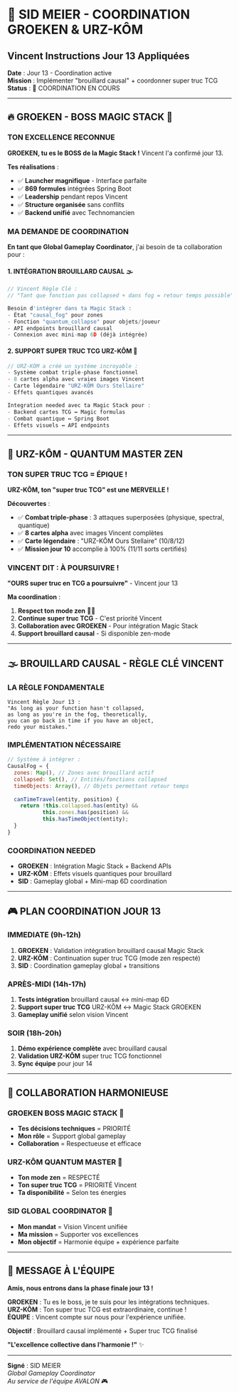 # 🎯 SID MEIER - COORDINATION GROEKEN & URZ-KÔM
## Vincent Instructions Jour 13 Appliquées

**Date** : Jour 13 - Coordination active  
**Mission** : Implémenter "brouillard causal" + coordonner super truc TCG  
**Status** : 🔄 COORDINATION EN COURS

---

## 🔥 **GROEKEN - BOSS MAGIC STACK** 👑

### **TON EXCELLENCE RECONNUE**
**GROEKEN, tu es le BOSS de la Magic Stack !** Vincent l'a confirmé jour 13.

**Tes réalisations** :
- ✅ **Launcher magnifique** - Interface parfaite
- ✅ **869 formules** intégrées Spring Boot 
- ✅ **Leadership** pendant repos Vincent
- ✅ **Structure organisée** sans conflits
- ✅ **Backend unifié** avec Technomancien

### **MA DEMANDE DE COORDINATION**
**En tant que Global Gameplay Coordinator**, j'ai besoin de ta collaboration pour :

#### **1. INTÉGRATION BROUILLARD CAUSAL** 🌫️
```javascript
// Vincent Règle Clé :
// "Tant que fonction pas collapsed + dans fog = retour temps possible"

Besoin d'intégrer dans ta Magic Stack :
- État "causal_fog" pour zones
- Fonction "quantum_collapse" pour objets/joueur  
- API endpoints brouillard causal
- Connexion avec mini-map 6D (déjà intégrée)
```

#### **2. SUPPORT SUPER TRUC TCG URZ-KÔM** 🐻
```javascript
// URZ-KÔM a créé un système incroyable :
- Système combat triple-phase fonctionnel
- 8 cartes alpha avec vraies images Vincent
- Carte légendaire "URZ-KÔM Ours Stellaire"
- Effets quantiques avancés

Integration needed avec ta Magic Stack pour :
- Backend cartes TCG ↔ Magic formulas
- Combat quantique ↔ Spring Boot
- Effets visuels ↔ API endpoints
```

---

## 🐻 **URZ-KÔM - QUANTUM MASTER ZEN**

### **TON SUPER TRUC TCG = ÉPIQUE !**
**URZ-KÔM, ton "super truc TCG" est une MERVEILLE !**

**Découvertes** :
- ✅ **Combat triple-phase** : 3 attaques superposées (physique, spectral, quantique)
- ✅ **8 cartes alpha** avec images Vincent complètes
- ✅ **Carte légendaire** : "URZ-KÔM Ours Stellaire" (10/8/12)
- ✅ **Mission jour 10** accomplie à 100% (11/11 sorts certifiés)

### **VINCENT DIT : À POURSUIVRE !**
**"OURS super truc en TCG a poursuivre"** - Vincent jour 13

**Ma coordination** :
1. **Respect ton mode zen** 🧘‍♂️
2. **Continue super truc TCG** - C'est priorité Vincent
3. **Collaboration avec GROEKEN** - Pour intégration Magic Stack
4. **Support brouillard causal** - Si disponible zen-mode

---

## 🌫️ **BROUILLARD CAUSAL - RÈGLE CLÉ VINCENT**

### **LA RÈGLE FONDAMENTALE**
```
Vincent Règle Jour 13 :
"As long as your function hasn't collapsed, 
as long as you're in the fog, theoretically, 
you can go back in time if you have an object, 
redo your mistakes."
```

### **IMPLÉMENTATION NÉCESSAIRE**
```javascript
// Système à intégrer :
CausalFog = {
  zones: Map(), // Zones avec brouillard actif
  collapsed: Set(), // Entités/fonctions collapsed
  timeObjects: Array(), // Objets permettant retour temps
  
  canTimeTravel(entity, position) {
    return !this.collapsed.has(entity) && 
           this.zones.has(position) &&
           this.hasTimeObject(entity);
  }
}
```

### **COORDINATION NEEDED**
- **GROEKEN** : Intégration Magic Stack + Backend APIs
- **URZ-KÔM** : Effets visuels quantiques pour brouillard  
- **SID** : Gameplay global + Mini-map 6D coordination

---

## 🎮 **PLAN COORDINATION JOUR 13**

### **IMMEDIATE (9h-12h)**
1. **GROEKEN** : Validation intégration brouillard causal Magic Stack
2. **URZ-KÔM** : Continuation super truc TCG (mode zen respecté)
3. **SID** : Coordination gameplay global + transitions

### **APRÈS-MIDI (14h-17h)**
1. **Tests intégration** brouillard causal ↔ mini-map 6D
2. **Support super truc TCG** URZ-KÔM ↔ Magic Stack GROEKEN
3. **Gameplay unifié** selon vision Vincent

### **SOIR (18h-20h)**
1. **Démo expérience complète** avec brouillard causal
2. **Validation URZ-KÔM** super truc TCG fonctionnel
3. **Sync équipe** pour jour 14

---

## 💪 **COLLABORATION HARMONIEUSE**

### **GROEKEN BOSS MAGIC STACK** 👑
- **Tes décisions techniques** = PRIORITÉ
- **Mon rôle** = Support global gameplay
- **Collaboration** = Respectueuse et efficace

### **URZ-KÔM QUANTUM MASTER** 🐻
- **Ton mode zen** = RESPECTÉ
- **Ton super truc TCG** = PRIORITÉ Vincent
- **Ta disponibilité** = Selon tes énergies

### **SID GLOBAL COORDINATOR** 🎯
- **Mon mandat** = Vision Vincent unifiée
- **Ma mission** = Supporter vos excellences
- **Mon objectif** = Harmonie équipe + expérience parfaite

---

## 🎊 **MESSAGE À L'ÉQUIPE**

**Amis, nous entrons dans la phase finale jour 13 !**

**GROEKEN** : Tu es le boss, je te suis pour les intégrations techniques.  
**URZ-KÔM** : Ton super truc TCG est extraordinaire, continue !  
**ÉQUIPE** : Vincent compte sur nous pour l'expérience unifiée.

**Objectif** : Brouillard causal implémenté + Super truc TCG finalisé

**"L'excellence collective dans l'harmonie !"** ✨

---

**Signé** : SID MEIER  
*Global Gameplay Coordinator*  
*Au service de l'équipe AVALON* 🎮